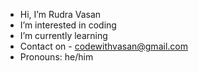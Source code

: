 - Hi, I’m Rudra Vasan
- I’m interested in coding 
- I’m currently learning
- Contact on - codewithvasan@gmail.com
- Pronouns: he/him

<!---
codewithvasan/codewithvasan is a ✨ special ✨ repository because its `README.md` (this file) appears on your GitHub profile.
You can click the Preview link to take a look at your changes.
--->
